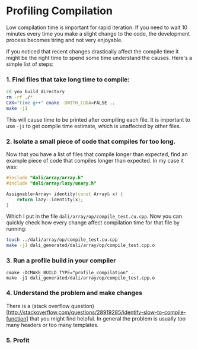 # Profiling Compilation

Low compilation time is important for rapid iteration. If you need to wait 10 minutes every time you make a slight change to the code, the development process becomes tiring and not very enjoyable.

If you noticed that recent changes drastically affect the compile time it might be the right time to spend some time understand the causes. Here's a simple list of steps:

### 1. Find files that take long time to compile:

```bash
cd you_build_directory
rm -rf ./*
CXX="time g++" cmake -DWITH_CUDA=FALSE ..
make -j1
```

This will cause time to be printed after compiling each file. It is important to use `-j1` to get compile time estimate, which is unaffected by other files.

### 2. Isolate a small piece of code that compiles for too long.

Now that you have a list of files that compile longer than expected, find an example piece of code that compiles longer than expected. In my case it was:

```cpp
#include "dali/array/array.h"
#include "dali/array/lazy/unary.h"

Assignable<Array> identity(const Array& x) {
    return lazy::identity(x);
}
```

Which I put in the file `dali/array/op/compile_test.cu.cpp`. Now you can quickly check how every change affect compilation time for that file by running:

```bash
touch ../dali/array/op/compile_test.cu.cpp
make -j1 dali_generated/dali/array/op/compile_test.cpp.o
```

### 3. Run a profile build in your compiler

```
cmake -DCMAKE_BUILD_TYPE="profile_compilation" ..
make -j1 dali_generated/dali/array/op/compile_test.cpp.o
```

### 4. Understand the problem and make changes

There is a (stack overflow question)[http://stackoverflow.com/questions/28919285/identify-slow-to-compile-function] that you might find helpful. In general the problem is usually too many headers or too many templates.

### 5. Profit

